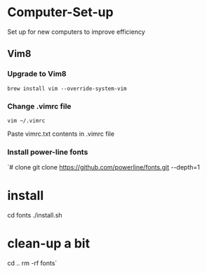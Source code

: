 # Computer-Set-up
Set up for new computers to improve efficiency

## Vim8

### Upgrade to Vim8
`brew install vim --override-system-vim`

### Change .vimrc file
`vim ~/.vimrc`

Paste vimrc.txt contents in .vimrc file

### Install power-line fonts
`# clone
git clone https://github.com/powerline/fonts.git --depth=1
# install
cd fonts
./install.sh
# clean-up a bit
cd ..
rm -rf fonts`
